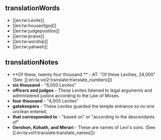 ## translationWords

* [[en:tw:Levite]]
* [[en:tw:houseofgod]]
* [[en:tw:judgeposition]]
* [[en:tw:praise]]
* [[en:tw:worship]]
* [[en:tw:yahweh]]

## translationNotes

* **Of these, twenty four thousand ** - AT: "Of these Levities, 24,000" (See: [[:en:ta:vol2:translate:translate_numbers]])
* **six thousand** - "6,000 Levites"
* **officers and judges** - These Levites listened to legal arguments and administered justice according to the Law of Moses.
* **four thousand** - "4,000 Levites"
* **gatekeepers** - These Levites guarded the temple entrance so no one unclean entered.
* **that corresponded to** - "based on" or "according to the descendants of"
* **Gershon, Kohath, and Merari** - These are names of Levi's sons. (See: [[:en:ta:vol1:translate:translate_names]])
